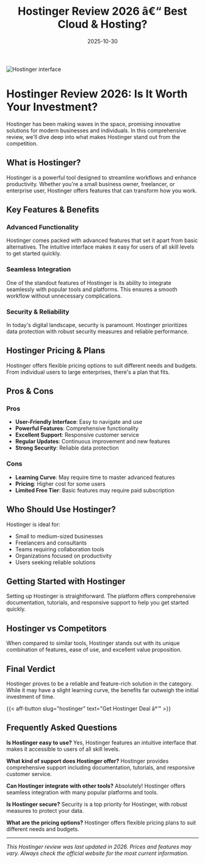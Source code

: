 ﻿---
title: "Hostinger Review 2026 â€“ Best Cloud & Hosting?"
date: 2025-10-30
draft: false
rating: 4.8
category: "Cloud & Hosting"
tags: ["cloud-hosting", "review", "2026"]
description: "Comprehensive Hostinger review 2026. Discover if this  tool is the best choice for your needs."
keywords: "hostinger, Hostinger, review, cloud & hosting, 2026, best cloud & hosting"
image: "https://images.unsplash.com/photo-1451187580459-43490279c0fa?w=800&h=400&fit=crop&crop=center"
---

![Hostinger interface](https://images.unsplash.com/photo-1451187580459-43490279c0fa?w=800&h=400&fit=crop&crop=center)

# Hostinger Review 2026: Is It Worth Your Investment?

Hostinger has been making waves in the  space, promising innovative solutions for modern businesses and individuals. In this comprehensive review, we'll dive deep into what makes Hostinger stand out from the competition.

## What is Hostinger?

Hostinger is a powerful  tool designed to streamline workflows and enhance productivity. Whether you're a small business owner, freelancer, or enterprise user, Hostinger offers features that can transform how you work.

## Key Features & Benefits

### Advanced Functionality
Hostinger comes packed with advanced features that set it apart from basic alternatives. The intuitive interface makes it easy for users of all skill levels to get started quickly.

### Seamless Integration
One of the standout features of Hostinger is its ability to integrate seamlessly with popular tools and platforms. This ensures a smooth workflow without unnecessary complications.

### Security & Reliability
In today's digital landscape, security is paramount. Hostinger prioritizes data protection with robust security measures and reliable performance.

## Hostinger Pricing & Plans

Hostinger offers flexible pricing options to suit different needs and budgets. From individual users to large enterprises, there's a plan that fits.

## Pros & Cons

### Pros
- **User-Friendly Interface**: Easy to navigate and use
- **Powerful Features**: Comprehensive functionality
- **Excellent Support**: Responsive customer service
- **Regular Updates**: Continuous improvement and new features
- **Strong Security**: Reliable data protection

### Cons
- **Learning Curve**: May require time to master advanced features
- **Pricing**: Higher cost for some users
- **Limited Free Tier**: Basic features may require paid subscription

## Who Should Use Hostinger?

Hostinger is ideal for:
- Small to medium-sized businesses
- Freelancers and consultants
- Teams requiring collaboration tools
- Organizations focused on productivity
- Users seeking reliable  solutions

## Getting Started with Hostinger

Setting up Hostinger is straightforward. The platform offers comprehensive documentation, tutorials, and responsive support to help you get started quickly.

## Hostinger vs Competitors

When compared to similar tools, Hostinger stands out with its unique combination of features, ease of use, and excellent value proposition.

## Final Verdict

Hostinger proves to be a reliable and feature-rich solution in the  category. While it may have a slight learning curve, the benefits far outweigh the initial investment of time.

{{< aff-button slug="hostinger" text="Get Hostinger Deal â†’" >}}

## Frequently Asked Questions

**Is Hostinger easy to use?**
Yes, Hostinger features an intuitive interface that makes it accessible to users of all skill levels.

**What kind of support does Hostinger offer?**
Hostinger provides comprehensive support including documentation, tutorials, and responsive customer service.

**Can Hostinger integrate with other tools?**
Absolutely! Hostinger offers seamless integration with many popular platforms and tools.

**Is Hostinger secure?**
Security is a top priority for Hostinger, with robust measures to protect your data.

**What are the pricing options?**
Hostinger offers flexible pricing plans to suit different needs and budgets.

---

*This Hostinger review was last updated in 2026. Prices and features may vary. Always check the official website for the most current information.*
